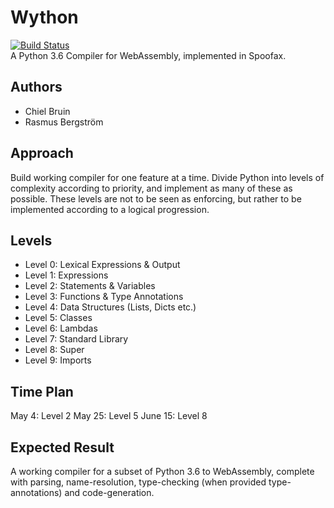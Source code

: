 # Wython
[![Build Status](https://travis-ci.com/JRasmusBm/metaborg-python.svg?branch=master)](https://travis-ci.com/JRasmusBm/metaborg-python)  
A Python 3.6 Compiler for WebAssembly, implemented in Spoofax.

## Authors 

- Chiel Bruin
- Rasmus Bergström

## Approach

Build working compiler for one feature at a time. Divide Python into levels of
complexity according to priority, and implement as many of these as possible.
These levels are not to be seen as enforcing, but rather to be implemented
according to a logical progression.

## Levels

 - Level 0: Lexical Expressions & Output
 - Level 1: Expressions
 - Level 2: Statements & Variables 
 - Level 3: Functions & Type Annotations
 - Level 4: Data Structures (Lists, Dicts etc.)
 - Level 5: Classes
 - Level 6: Lambdas
 - Level 7: Standard Library
 - Level 8: Super
 - Level 9: Imports

## Time Plan

May 4: Level 2
May 25: Level 5
June 15: Level 8

## Expected Result

A working compiler for a subset of Python 3.6 to WebAssembly, complete with
parsing, name-resolution, type-checking (when provided type-annotations) and
code-generation.

